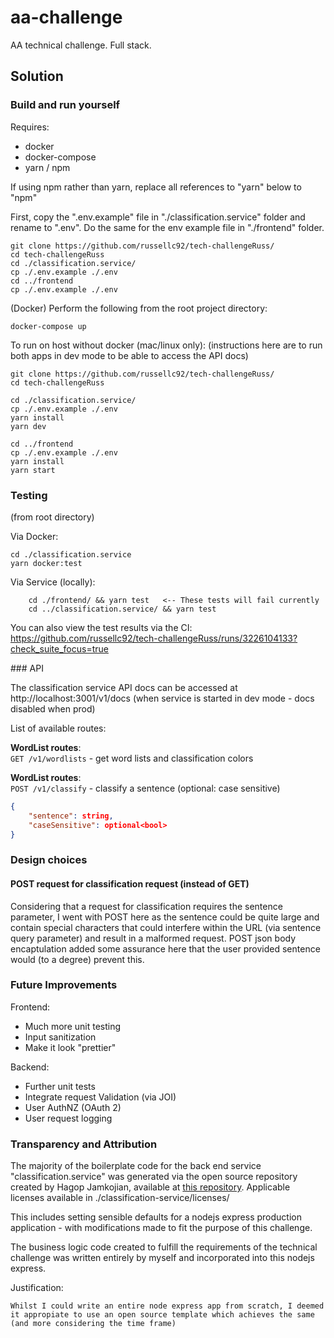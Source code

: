 # aa-challenge

AA technical challenge. Full stack.

## Solution

### Build and run yourself

Requires:

- docker
- docker-compose
- yarn / npm

If using npm rather than yarn, replace all references to "yarn" below to "npm"

First, copy the ".env.example" file in "./classification.service" folder and rename to ".env".
Do the same for the env example file in "./frontend" folder.

```
git clone https://github.com/russellc92/tech-challengeRuss/
cd tech-challengeRuss
cd ./classification.service/
cp ./.env.example ./.env
cd ../frontend
cp ./.env.example ./.env
```

(Docker) Perform the following from the root project directory:

```
docker-compose up
```

To run on host without docker (mac/linux only): (instructions here are to run both apps in dev mode to be able to access the API docs)

```
git clone https://github.com/russellc92/tech-challengeRuss/
cd tech-challengeRuss

cd ./classification.service/
cp ./.env.example ./.env
yarn install
yarn dev

cd ../frontend
cp ./.env.example ./.env
yarn install
yarn start

```

### Testing

(from root directory)

Via Docker:

```
cd ./classification.service
yarn docker:test
```

Via Service (locally):

```
    cd ./frontend/ && yarn test   <-- These tests will fail currently
    cd ../classification.service/ && yarn test
```

You can also view the test results via the CI:
https://github.com/russellc92/tech-challengeRuss/runs/3226104133?check_suite_focus=true

### API

The classification service API docs can be accessed at http://localhost:3001/v1/docs
(when service is started in dev mode - docs disabled when prod)

List of available routes:

**WordList routes**:\
`GET /v1/wordlists` - get word lists and classification colors

**WordList routes**:\
`POST /v1/classify` - classify a sentence (optional: case sensitive)

```json
{
    "sentence": string,
    "caseSensitive": optional<bool>
}
```

### Design choices

#### POST request for classification request (instead of GET)

Considering that a request for classification requires the sentence parameter, I went with POST here as the sentence could be quite large and contain special characters that could interfere within the URL (via sentence query parameter) and result in a malformed request. POST json body encaptulation added some assurance here that the user provided sentence would (to a degree) prevent this.

### Future Improvements

Frontend:

- Much more unit testing
- Input sanitization
- Make it look "prettier"

Backend:

- Further unit tests
- Integrate request Validation (via JOI)
- User AuthNZ (OAuth 2)
- User request logging

### Transparency and Attribution

The majority of the boilerplate code for the back end service "classification.service" was generated via the open source repository created by Hagop Jamkojian, available at [this repository](https://github.com/hagopj13/node-express-boilerplate). Applicable licenses available in ./classification-service/licenses/

This includes setting sensible defaults for a nodejs express production application - with modifications made to fit the purpose of this challenge.

The business logic code created to fulfill the requirements of the technical challenge was written entirely by myself and incorporated into this nodejs express.

Justification:

```
Whilst I could write an entire node express app from scratch, I deemed it appropiate to use an open source template which achieves the same (and more considering the time frame)
```
